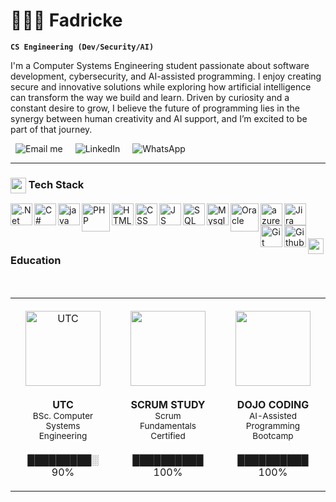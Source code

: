 <h1>👨🏾‍💻 Fadricke </h1>

**`CS Engineering (Dev/Security/AI)`**

I'm a Computer Systems Engineering student passionate about software development, cybersecurity, and AI-assisted programming. I enjoy creating secure and innovative solutions while exploring how artificial intelligence can transform the way we build and learn. Driven by curiosity and a constant desire to grow, I believe the future of programming lies in the synergy between human creativity and AI support, and I’m excited to be part of that journey.

<p align="left">
  <a href="mailto:fauriciorojas05@gmail.com?subject=Hola%20Fauricio%20(v%C3%ADa%20GitHub)&body=Hola%20Fauricio,%0A%0AVi%20tu%20perfil%20en%20GitHub%20y%20me%20gustar%C3%ADa%20contactarte%20sobre..."
     style="text-decoration:none; display:inline-block; margin: 0 8px;">
    <img alt="Email me" src="https://custom-icon-badges.demolab.com/badge/EMAIL%20ME-EA4335?style=for-the-badge&logo=mail&logoColor=white&labelColor=B23121"/></a>
  <a href="https://www.linkedin.com/in/fauriciorojascastro" target="_blank"style="text-decoration:none; display:inline-block; margin: 0 8px;">
    <img alt="LinkedIn" 
         src="https://custom-icon-badges.demolab.com/badge/LINKEDIN-0A66C2?style=for-the-badge&logo=linkedin&logoColor=white&labelColor=094F99"/></a>
  <a href="https://wa.me/50670595975?text=Hola%20Fauricio,%20te%20contacto%20desde%20tu%20GitHub."target="_blank"style="text-decoration:none; display:inline-block; margin: 0 8px;">
    <img alt="WhatsApp"src="https://custom-icon-badges.demolab.com/badge/WHATSAPP-25D366?style=for-the-badge&logo=whatsapp&logoColor=white&labelColor=1DA851"/></a>
</p>

---

### <img src="https://media2.giphy.com/media/QssGEmpkyEOhBCb7e1/giphy.gif?cid=ecf05e47a0n3gi1bfqntqmob8g9aid1oyj2wr3ds3mg700bl&rid=giphy.gif" width="25" valign="middle"/> Tech Stack

<img align="left" alt=".Net" width="35px" src="https://skillicons.dev/icons?i=dotnet"/>
<img align="left" alt="C#" width="35px" src="https://cdn.jsdelivr.net/gh/devicons/devicon/icons/csharp/csharp-original.svg" />
<img align="left" alt="java" width="35px" src="https://cdn.jsdelivr.net/gh/devicons/devicon@latest/icons/java/java-original.svg" />
<img align="left" alt="PHP" width="45px" src="https://cdn.jsdelivr.net/gh/devicons/devicon@latest/icons/php/php-original.svg" />
<img align="left" alt="HTML" width="35px" src="https://cdn.jsdelivr.net/gh/devicons/devicon/icons/html5/html5-original.svg" />
<img align="left" alt="CSS" width="35px" src="https://cdn.jsdelivr.net/gh/devicons/devicon@latest/icons/css3/css3-original.svg" />
<img align="left" alt="JS" width="35px" src="https://skillicons.dev/icons?i=js" />
<img align="left" alt="SQL Server" width="35px" src="https://cdn.jsdelivr.net/gh/devicons/devicon/icons/microsoftsqlserver/microsoftsqlserver-plain.svg" />
<img align="left" alt="Mysql" width="35px" src="https://cdn.jsdelivr.net/gh/devicons/devicon@latest/icons/mysql/mysql-original.svg" />
<img align="left" alt="Oracle" width="45px" src="https://cdn.jsdelivr.net/gh/devicons/devicon/icons/oracle/oracle-original.svg" />
<img align="left" alt="azureDevOps" width="35px" src="https://cdn.jsdelivr.net/gh/devicons/devicon/icons/azuredevops/azuredevops-original.svg" />
<img align="left" alt="Jira" width="35px" src="https://cdn.jsdelivr.net/gh/devicons/devicon/icons/jira/jira-original.svg" />
<img align="left" alt="Git" width="35px" src="https://cdn.jsdelivr.net/gh/devicons/devicon/icons/git/git-original.svg"/>
<img align="left" alt="Github" width="35px" src="https://skillicons.dev/icons?i=github"/>
<br/>

#

### <img src="https://media3.giphy.com/media/v1.Y2lkPTc5MGI3NjExbjY1Mnh0Z2hvMG84eG96OXEwdGhrZ2VmNmVya2IyOTE5bzNpaHllZSZlcD12MV9pbnRlcm5hbF9naWZfYnlfaWQmY3Q9cw/dBrXAuiJQpBTgFhHFH/giphy.gif" width="25"> Education

<br>

<table align="center" style="border-collapse: collapse; width: 100%;">
  <tr>
    <td align="center" style="padding:20px; width:33%; border:none;">
      <img src="https://scontent.fsjo17-1.fna.fbcdn.net/v/t39.30808-6/323335518_509089421074056_47409718205254147_n.jpg?_nc_cat=109&ccb=1-7&_nc_sid=6ee11a&_nc_ohc=181h7QnuApcQ7kNvwFQvpfa&_nc_oc=AdlAkKwsriTbJ2v7S6yqskESOucP_SsQkrk4MQNGUq29YiJSPnq_scvS22wHMWV7NCQ&_nc_zt=23&_nc_ht=scontent.fsjo17-1.fna&_nc_gid=fy5KHsJsrQPrHutnX_-ZiQ&oh=00_AfbsOz9q0ouajRC82qx8e2BKi_rEXyng5zn-el9U0HiWjg&oe=68CFAF9E" width="120" alt="UTC"><br><br/>
      <b>UTC</b><br/>
      <span style="font-size:85%;">BSc. Computer Systems Engineering</span><br/><br/>
      █████████░ 90%
    </td>
    <td align="center" style="padding:20px; width:33%; border:none;">
      <img src="https://i.pinimg.com/280x280_RS/2e/5d/ac/2e5dacab5be4121b4cea03437268d610.jpg" width="120"><br><br/>
      <b>SCRUM STUDY</b><br/>
      <span style="font-size:85%;">Scrum Fundamentals Certified</span><br/><br/>
      ██████████ 100%
    </td>
    <td align="center" style="padding:20px; width:33%; border:none;">
      <img src="https://images.lumacdn.com/calendars/uc/558afdac-4b61-4e1c-9123-d6aa5500872c.png" width="120"><br><br/>
      <b>DOJO CODING</b><br/>
      <span style="font-size:85%;">AI-Assisted Programming Bootcamp</span><br/><br/>
      ██████████ 100%
    </td>
  </tr>
</table>

#
